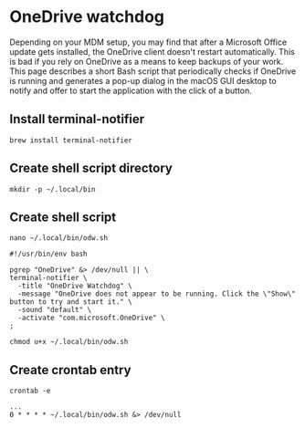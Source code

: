 # OneDrive watchdog
Depending on your MDM setup, you may find that after a Microsoft Office update gets installed, the OneDrive client doesn't restart automatically. This is bad if you rely on OneDrive as a means to keep backups of your work. This page describes a short Bash script that periodically checks if OneDrive is running and generates a pop-up dialog in the macOS GUI desktop to notify and offer to start the application with the click of a button.

## Install terminal-notifier
```shell
brew install terminal-notifier
```

## Create shell script directory
```shell
mkdir -p ~/.local/bin
```

## Create shell script
```shell
nano ~/.local/bin/odw.sh
```

```shell
#!/usr/bin/env bash

pgrep "OneDrive" &> /dev/null || \
terminal-notifier \
  -title "OneDrive Watchdog" \
  -message "OneDrive does not appear to be running. Click the \"Show\" button to try and start it." \
  -sound "default" \
  -activate "com.microsoft.OneDrive" \
;
```

```shell
chmod u+x ~/.local/bin/odw.sh
```

## Create crontab entry
```shell
crontab -e
```

```shell
...
0 * * * * ~/.local/bin/odw.sh &> /dev/null
```
